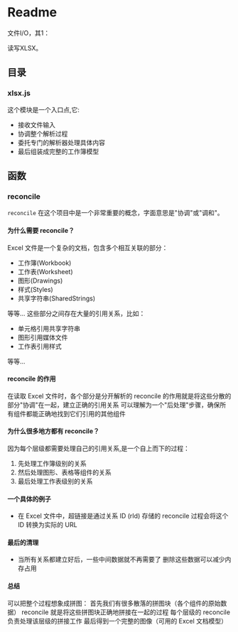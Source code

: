 # Readme

文件I/O，其1：

读写XLSX。

## 目录

### xlsx.js

这个模块是一个入口点,它:

- 接收文件输入
- 协调整个解析过程
- 委托专门的解析器处理具体内容
- 最后组装成完整的工作簿模型

## 函数

### reconcile

`reconcile` 在这个项目中是一个非常重要的概念，字面意思是"协调"或"调和"。

#### 为什么需要 reconcile？

Excel 文件是一个复杂的文档，包含多个相互关联的部分：

- 工作簿(Workbook)
- 工作表(Worksheet)
- 图形(Drawings)
- 样式(Styles)
- 共享字符串(SharedStrings)

等等...
这些部分之间存在大量的引用关系，比如：

- 单元格引用共享字符串
- 图形引用媒体文件
- 工作表引用样式

等等...

#### reconcile 的作用

在读取 Excel 文件时，各个部分是分开解析的
reconcile 的作用就是将这些分散的部分"协调"在一起，建立正确的引用关系
可以理解为一个"后处理"步骤，确保所有组件都能正确地找到它们引用的其他组件

#### 为什么很多地方都有 reconcile？

因为每个层级都需要处理自己的引用关系,是一个自上而下的过程：

1. 先处理工作簿级别的关系
2. 然后处理图形、表格等组件的关系
3. 最后处理工作表级别的关系

#### 一个具体的例子

- 在 Excel 文件中，超链接是通过关系 ID (rId) 存储的
reconcile 过程会将这个 ID 转换为实际的 URL

#### 最后的清理

- 当所有关系都建立好后，一些中间数据就不再需要了
删除这些数据可以减少内存占用

#### 总结

可以把整个过程想象成拼图：
首先我们有很多散落的拼图块（各个组件的原始数据）
reconcile 就是将这些拼图块正确地拼接在一起的过程
每个层级的 reconcile 负责处理该层级的拼接工作
最后得到一个完整的图像（可用的 Excel 文档模型）
